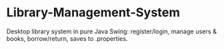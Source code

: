 # Library-Management-System
Desktop library system in pure Java Swing: register/login, manage users &amp; books, borrow/return, saves to .properties.
